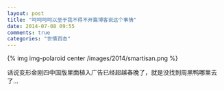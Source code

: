 ```yaml
---
layout: post
title: "呵呵呵呵以至于我不得不开篇博客说这个事情"
date: 2014-07-08 09:55
comments: true
categories: "世情百态"
---
```


{% img img-polaroid center /images/2014/smartisan.png %}

  话说变形金刚四中国版里面植入广告已经超越春晚了，就是没找到周黑鸭哪里去了...
